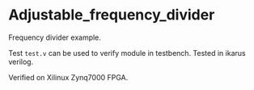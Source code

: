 # Adjustable_frequency_divider

Frequency divider example.

Test `test.v` can be used to verify module in testbench. Tested in ikarus verilog.

Verified on Xilinux Zynq7000 FPGA.